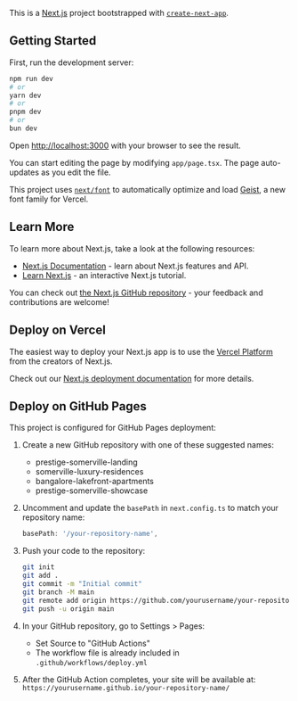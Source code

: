 This is a [Next.js](https://nextjs.org) project bootstrapped with [`create-next-app`](https://nextjs.org/docs/app/api-reference/cli/create-next-app).

## Getting Started

First, run the development server:

```bash
npm run dev
# or
yarn dev
# or
pnpm dev
# or
bun dev
```

Open [http://localhost:3000](http://localhost:3000) with your browser to see the result.

You can start editing the page by modifying `app/page.tsx`. The page auto-updates as you edit the file.

This project uses [`next/font`](https://nextjs.org/docs/app/building-your-application/optimizing/fonts) to automatically optimize and load [Geist](https://vercel.com/font), a new font family for Vercel.

## Learn More

To learn more about Next.js, take a look at the following resources:

- [Next.js Documentation](https://nextjs.org/docs) - learn about Next.js features and API.
- [Learn Next.js](https://nextjs.org/learn) - an interactive Next.js tutorial.

You can check out [the Next.js GitHub repository](https://github.com/vercel/next.js) - your feedback and contributions are welcome!

## Deploy on Vercel

The easiest way to deploy your Next.js app is to use the [Vercel Platform](https://vercel.com/new?utm_medium=default-template&filter=next.js&utm_source=create-next-app&utm_campaign=create-next-app-readme) from the creators of Next.js.

Check out our [Next.js deployment documentation](https://nextjs.org/docs/app/building-your-application/deploying) for more details.

## Deploy on GitHub Pages

This project is configured for GitHub Pages deployment:

1. Create a new GitHub repository with one of these suggested names:
   - prestige-somerville-landing
   - somerville-luxury-residences
   - bangalore-lakefront-apartments
   - prestige-somerville-showcase

2. Uncomment and update the `basePath` in `next.config.ts` to match your repository name:
   ```js
   basePath: '/your-repository-name',
   ```

3. Push your code to the repository:
   ```bash
   git init
   git add .
   git commit -m "Initial commit"
   git branch -M main
   git remote add origin https://github.com/yourusername/your-repository-name.git
   git push -u origin main
   ```

4. In your GitHub repository, go to Settings > Pages:
   - Set Source to "GitHub Actions"
   - The workflow file is already included in `.github/workflows/deploy.yml`

5. After the GitHub Action completes, your site will be available at:
   `https://yourusername.github.io/your-repository-name/`
